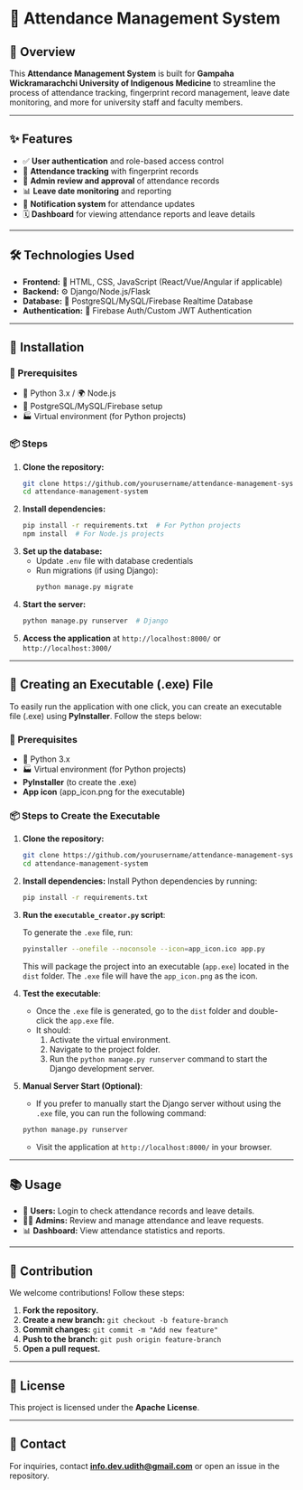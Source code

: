 # 🌱 Attendance Management System

## 📌 Overview

This **Attendance Management System** is built for **Gampaha Wickramarachchi University of Indigenous Medicine** to streamline the process of attendance tracking, fingerprint record management, leave date monitoring, and more for university staff and faculty members.

---

## ✨ Features

- ✅ **User authentication** and role-based access control
- 📅 **Attendance tracking** with fingerprint records
- 📝 **Admin review and approval** of attendance records
- 📊 **Leave date monitoring** and reporting
- 📢 **Notification system** for attendance updates
- 🗓 **Dashboard** for viewing attendance reports and leave details

---

## 🛠 Technologies Used

- **Frontend:** 🎨 HTML, CSS, JavaScript (React/Vue/Angular if applicable)
- **Backend:** ⚙️ Django/Node.js/Flask
- **Database:** 🐖 PostgreSQL/MySQL/Firebase Realtime Database
- **Authentication:** 🔐 Firebase Auth/Custom JWT Authentication

---

## 🚀 Installation

### 📌 Prerequisites

- 🐍 Python 3.x / 🌍 Node.js
- 👢 PostgreSQL/MySQL/Firebase setup
- 🏭 Virtual environment (for Python projects)

### 📦 Steps

1. **Clone the repository:**
   ```sh
   git clone https://github.com/yourusername/attendance-management-system.git
   cd attendance-management-system
   ```
2. **Install dependencies:**
   ```sh
   pip install -r requirements.txt  # For Python projects
   npm install  # For Node.js projects
   ```
3. **Set up the database:**
   - Update `.env` file with database credentials
   - Run migrations (if using Django):
     ```sh
     python manage.py migrate
     ```
4. **Start the server:**
   ```sh
   python manage.py runserver  # Django
   ```
5. **Access the application** at `http://localhost:8000/` or `http://localhost:3000/`

---

## 🚀 Creating an Executable (.exe) File

To easily run the application with one click, you can create an executable file (.exe) using **PyInstaller**. Follow the steps below:

### 📌 Prerequisites

- 🐍 Python 3.x
- 🏭 Virtual environment (for Python projects)
- **PyInstaller** (to create the .exe)
- **App icon** (app_icon.png for the executable)

### 📦 Steps to Create the Executable

1. **Clone the repository:**

   ```sh
   git clone https://github.com/yourusername/attendance-management-system.git
   cd attendance-management-system
   ```

2. **Install dependencies:**
   Install Python dependencies by running:

   ```sh
   pip install -r requirements.txt
   ```

3. **Run the `executable_creator.py` script**:

   To generate the `.exe` file, run:

   ```sh
   pyinstaller --onefile --noconsole --icon=app_icon.ico app.py
   ```

   This will package the project into an executable (`app.exe`) located in the `dist` folder. The `.exe` file will have the `app_icon.png` as the icon.

4. **Test the executable**:

   - Once the `.exe` file is generated, go to the `dist` folder and double-click the `app.exe` file.
   - It should:
     1. Activate the virtual environment.
     2. Navigate to the project folder.
     3. Run the `python manage.py runserver` command to start the Django development server.

5. **Manual Server Start (Optional)**:

   - If you prefer to manually start the Django server without using the `.exe` file, you can run the following command:

   ```sh
   python manage.py runserver
   ```

   - Visit the application at `http://localhost:8000/` in your browser.

---

## 📚 Usage

- 👤 **Users:** Login to check attendance records and leave details.
- 👨‍💼 **Admins:** Review and manage attendance and leave requests.
- 📊 **Dashboard:** View attendance statistics and reports.

---

## 🤝 Contribution

We welcome contributions! Follow these steps:

1. **Fork the repository.**
2. **Create a new branch:** `git checkout -b feature-branch`
3. **Commit changes:** `git commit -m "Add new feature"`
4. **Push to the branch:** `git push origin feature-branch`
5. **Open a pull request.**

---

## 📝 License

This project is licensed under the **Apache License**.

---

## 💌 Contact

For inquiries, contact **info.dev.udith@gmail.com** or open an issue in the repository.
